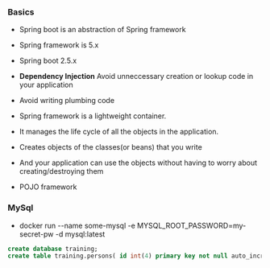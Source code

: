 ### Basics

* Spring boot is an abstraction of Spring framework
* Spring framework is 5.x
* Spring boot 2.5.x

* __Dependency Injection__ Avoid unneccessary creation or lookup code in your application
* Avoid writing plumbing code 
* Spring framework is a lightweight container. 
* It manages the life cycle of all the objects in the application.
* Creates objects of the classes(or beans) that you write
* And your application can use the objects without having to worry about creating/destroying them
* POJO framework

### MySql
* docker run --name some-mysql -e MYSQL_ROOT_PASSWORD=my-secret-pw -d mysql:latest

``` sql
create database training;
create table training.persons( id int(4) primary key not null auto_increment, name varchar(40), age int(4));
```